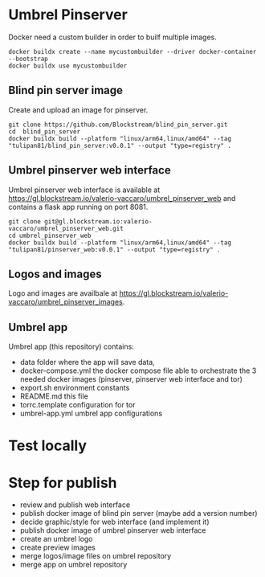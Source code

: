 # Umbrel Pinserver
Docker need a custom builder in order to builf multiple images.

```
docker buildx create --name mycustombuilder --driver docker-container --bootstrap
docker buildx use mycustombuilder
```

## Blind pin server image 
Create and upload an image for pinserver.

```
git clone https://github.com/Blockstream/blind_pin_server.git
cd  blind_pin_server
docker buildx build --platform "linux/arm64,linux/amd64" --tag "tulipan81/blind_pin_server:v0.0.1" --output "type=registry" .
```

## Umbrel pinserver web interface
Umbrel pinserver web interface is available at https://gl.blockstream.io/valerio-vaccaro/umbrel_pinserver_web and contains a flask app running on port 8081.

```
git clone git@gl.blockstream.io:valerio-vaccaro/umbrel_pinserver_web.git
cd umbrel_pinserver_web
docker buildx build --platform "linux/arm64,linux/amd64" --tag "tulipan81/pinserver_web:v0.0.1" --output "type=registry" .
```

## Logos and images
Logo and images are availbale at https://gl.blockstream.io/valerio-vaccaro/umbrel_pinserver_images.

## Umbrel app
Umbrel app (this repository) contains:
- data folder where the app will save data,
- docker-compose.yml the docker compose file able to orchestrate the 3 needed docker images (pinserver, pinserver web interface and tor)
- export.sh environment constants
- README.md this file
- torrc.template configuration for tor 
- umbrel-app.yml umbrel app configurations 

# Test locally

# Step for publish

- review and publish web interface
- publish docker image of blind pin server (maybe add a version number)
- decide graphic/style for web interface (and implement it)
- publish docker image of umbrel pinserver web interface
- create an umbrel logo
- create preview images
- merge logos/image files on umbrel repository
- merge app on umbrel repository